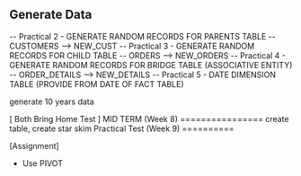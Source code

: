 Generate Data
--------
-- Practical 2 - GENERATE RANDOM RECORDS FOR PARENTS TABLE -- CUSTOMERS --> NEW_CUST
-- Practical 3 - GENERATE RANDOM RECORDS FOR CHILD TABLE -- ORDERS --> NEW_ORDERS
-- Practical 4 - GENERATE RANDOM RECORDS FOR BRIDGE TABLE (ASSOCIATIVE ENTITY) -- ORDER_DETAILS --> NEW_DETAILS
-- Practical 5 - DATE DIMENSION TABLE (PROVIDE FROM DATE OF FACT TABLE) 

generate 10 years data

[ Both Bring Home Test ]
MID TERM (Week 8) ================ create table, create star skim
Practical Test (Week 9) ========== 

[Assignment]
- Use PIVOT 
